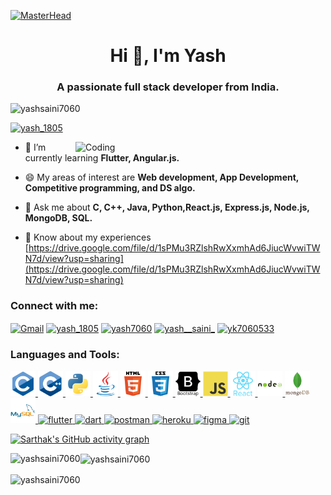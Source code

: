 [![MasterHead](https://1.bp.blogspot.com/-7A4WynwLsMw/XbBpCXG8fHI/AAAAAAAAMt4/uOa1bpLskYgrwGbllhSu2SDj_Mig8SXJQCLcBGAsYHQ/s1600/2000_600px.gif)]()
<h1 align="center">Hi 👋, I'm Yash</h1>
<h3 align="center">A passionate full stack developer from India.</h3>

<p align="left"> <img
    src="https://komarev.com/ghpvc/?username=yashsaini7060&label=Profile%20views&color=0e75b6&style=flat"
    alt="yashsaini7060" /> </p>

<p align="left"> <a href="https://twitter.com/yash_1805" target="blank"><img
      src="https://img.shields.io/twitter/follow/yash_1805?logo=twitter&style=for-the-badge" alt="yash_1805" /></a> </p>

<img align="right" alt="Coding" width="400"
  src="https://cdn.dribbble.com/users/1162077/screenshots/3848914/programmer.gif">

- 🔭 I’m currently learning **Flutter, Angular.js.**

- 😄 My areas of interest are **Web development, App Development, Competitive programming, and DS algo.**

- 💬 Ask me about **C, C++, Java, Python,React.js, Express.js, Node.js, MongoDB, SQL.**

- 📄 Know about my experiences
[https://drive.google.com/file/d/1sPMu3RZlshRwXxmhAd6JiucWvwiTWN7d/view?usp=sharing](https://drive.google.com/file/d/1sPMu3RZlshRwXxmhAd6JiucWvwiTWN7d/view?usp=sharing)

<h3 align="left">Connect with me:</h3>

<p align="left">
  <a href="mailto:yk7060533@gmail.com"><img align="center"
      width="40px" src="https://img.icons8.com/fluent/48/000000/gmail.png" title="Gmail"/></a>
  <a href="https://twitter.com/yash_1805" target="blank"><img align="center"
      src="https://raw.githubusercontent.com/rahuldkjain/github-profile-readme-generator/master/src/images/icons/Social/twitter.svg"
      alt="yash_1805" height="30" width="40" /></a>
  <a href="https://linkedin.com/in/yash7060" target="blank"><img align="center"
      src="https://raw.githubusercontent.com/rahuldkjain/github-profile-readme-generator/master/src/images/icons/Social/linked-in-alt.svg"
      alt="yash7060" height="30" width="40" /></a>
  <a href="https://instagram.com/yash__saini_" target="blank"><img align="center"
      src="https://raw.githubusercontent.com/rahuldkjain/github-profile-readme-generator/master/src/images/icons/Social/instagram.svg"
      alt="yash__saini_" height="30" width="40" /></a>
  <a href="https://www.leetcode.com/yk7060533" target="blank"><img align="center"
      src="https://raw.githubusercontent.com/rahuldkjain/github-profile-readme-generator/master/src/images/icons/Social/leet-code.svg"
      alt="yk7060533" height="30" width="40" /></a>
</p>

<h3 align="left">Languages and Tools:</h3>
<p align="left">
  <a href="https://www.cprogramming.com/" target="_blank" rel="noreferrer">
    <img src="https://raw.githubusercontent.com/devicons/devicon/master/icons/c/c-original.svg" alt="c" width="40" height="40" /> </a>
  <a href="https://www.w3schools.com/cpp/" target="_blank" rel="noreferrer">
    <img src="https://raw.githubusercontent.com/devicons/devicon/master/icons/cplusplus/cplusplus-original.svg" alt="cplusplus" width="40" height="40" /> </a>
  <a href="https://www.python.org" target="_blank" rel="noreferrer"> 
    <img src="https://raw.githubusercontent.com/devicons/devicon/master/icons/python/python-original.svg" alt="python" width="40" height="40" /> </a> 
  <a href="https://www.java.com" target="_blank" rel="noreferrer">
    <img src="https://raw.githubusercontent.com/devicons/devicon/master/icons/java/java-original.svg" alt="java" width="40" height="40" /> </a>
  <a href="https://www.w3.org/html/" target="_blank" rel="noreferrer">
    <img src="https://raw.githubusercontent.com/devicons/devicon/master/icons/html5/html5-original-wordmark.svg" alt="html5" width="40" height="40" /> </a> 
  <a href="https://www.w3schools.com/css/" target="_blank" rel="noreferrer">
    <img src="https://raw.githubusercontent.com/devicons/devicon/master/icons/css3/css3-original-wordmark.svg" alt="css3" width="40" height="40" /> </a>
  <a href="https://getbootstrap.com" target="_blank" rel="noreferrer">
    <img src="https://raw.githubusercontent.com/devicons/devicon/master/icons/bootstrap/bootstrap-plain-wordmark.svg" alt="bootstrap" width="40" height="40" /> </a>
  <a href="https://developer.mozilla.org/en-US/docs/Web/JavaScript" target="_blank" rel="noreferrer">
    <img src="https://raw.githubusercontent.com/devicons/devicon/master/icons/javascript/javascript-original.svg" alt="javascript" width="40" height="40" /> </a>
  <a href="https://reactjs.org/" target="_blank" rel="noreferrer">
    <img src="https://raw.githubusercontent.com/devicons/devicon/master/icons/react/react-original-wordmark.svg" alt="react" width="40" height="40" /> </a>
  <a href="https://nodejs.org" target="_blank" rel="noreferrer">
    <img src="https://raw.githubusercontent.com/devicons/devicon/master/icons/nodejs/nodejs-original-wordmark.svg"  alt="nodejs" width="40" height="40" /> </a>
  <a href="https://www.mongodb.com/" target="_blank" rel="noreferrer"> 
    <img src="https://raw.githubusercontent.com/devicons/devicon/master/icons/mongodb/mongodb-original-wordmark.svg" alt="mongodb" width="40" height="40" /> </a>
  <a href="https://www.mysql.com/" target="_blank" rel="noreferrer">
    <img src="https://raw.githubusercontent.com/devicons/devicon/master/icons/mysql/mysql-original-wordmark.svg" alt="mysql" width="40" height="40" /> </a>
  <a href="https://flutter.dev" target="_blank" rel="noreferrer"> 
    <img src="https://www.vectorlogo.zone/logos/flutterio/flutterio-icon.svg" alt="flutter" width="40" height="40" /> </a>
  <a href="https://dart.dev" target="_blank" rel="noreferrer">
    <img src="https://www.vectorlogo.zone/logos/dartlang/dartlang-icon.svg" alt="dart" width="40" height="40" /> </a>
  <a href="https://postman.com" target="_blank" rel="noreferrer">
    <img src="https://www.vectorlogo.zone/logos/getpostman/getpostman-icon.svg" alt="postman" width="40" height="40" /> </a>
  <a href="https://heroku.com" target="_blank" rel="noreferrer">
    <img src="https://www.vectorlogo.zone/logos/heroku/heroku-icon.svg" alt="heroku" width="40" height="40" /> </a>
  <a href="https://www.figma.com/" target="_blank" rel="noreferrer">
    <img src="https://www.vectorlogo.zone/logos/figma/figma-icon.svg" alt="figma" width="40" height="40" /> </a>
  <a href="https://git-scm.com/" target="_blank" rel="noreferrer"> 
    <img src="https://www.vectorlogo.zone/logos/git-scm/git-scm-icon.svg" alt="git" width="40" height="40" /> </a> 
 </p>

[![Sarthak's GitHub activity graph](https://activity-graph.herokuapp.com/graph?username=yashsaini7060&&theme=xcode)](https://github.com/yashsaini7060)

<p>
  <img align="left" src="https://github-readme-stats.vercel.app/api/top-langs?username=yashsaini7060&show_icons=true&locale=en&layout=compact&theme=tokyonight"
    alt="yashsaini7060" />
</p>
<p>
  <img align="center" src="https://github-readme-stats.vercel.app/api?username=yashsaini7060&show_icons=true&locale=en&theme=tokyonight" alt="yashsaini7060" />
</p>
<p>
  <img align="center" src="https://github-readme-streak-stats.herokuapp.com/?user=yashsaini7060&&theme=tokyonight" alt="yashsaini7060" />
</p>
